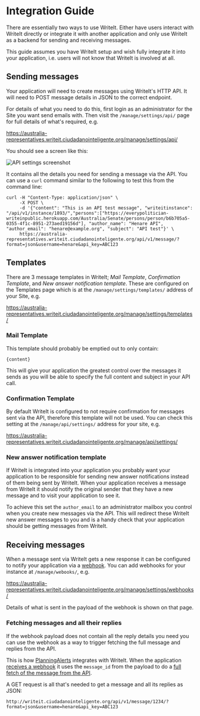 # Integration Guide

There are essentially two ways to use WriteIt. Either have users interact with WriteIt directly or integrate it with another application and only use WriteIt as a backend for sending and receiving messages.

This guide assumes you have WriteIt setup and wish fully integrate it into your application, i.e. users will not know that WriteIt is involved at all.

## Sending messages

Your application will need to create messages using WriteIt's HTTP API. It will need to POST message details in JSON to the correct endpoint.

For details of what you need to do this, first login as an administrator for the Site you want send emails with. Then visit the `/manage/settings/api/` page for full details of what's required, e.g.

https://australia-representatives.writeit.ciudadanointeligente.org/manage/settings/api/

You should see a screen like this:

![API settings screenshot](http://i.imgur.com/tEHefQu.png)

It contains all the details you need for sending a message via the API. You can use a `curl` command similar to the following to test this from the command line:

```
curl -H "Content-Type: application/json" \
     -X POST \
     -d '{"content": "This is an API test message", "writeitinstance": "/api/v1/instance/1893/","persons":["https://everypolitician-writeinpublic.herokuapp.com/Australia/Senate/persons/person/b6b705a5-0355-4f1c-8951-273aed19156d"], "author_name": "Henare API", "author_email": "henare@example.org", "subject": "API test"}' \
     https://australia-representatives.writeit.ciudadanointeligente.org/api/v1/message/?format=json&username=henare&api_key=ABC123
```

## Templates

There are 3 message templates in WriteIt; _Mail Template_, _Confirmation Template_, and _New answer notification template_. These are configured on the Templates page which is at the `/manage/settings/templates/` address of your Site, e.g.

https://australia-representatives.writeit.ciudadanointeligente.org/manage/settings/templates/

### Mail Template

This template should probably be emptied out to only contain:

    {content}

This will give your application the greatest control over the messages it sends as you will be able to specify the full content and subject in your API call.

### Confirmation Template

By default WriteIt is configured to not require confirmation for messages sent via the API, therefore this template will not be used. You can check this setting at the `/manage/api/settings/` address for your site, e.g.

https://australia-representatives.writeit.ciudadanointeligente.org/manage/api/settings/

### New answer notification template

If WriteIt is integrated into your application you probably want your application to be responsible for sending new answer notifications instead of them being sent by WriteIt. When your application receives a message from WriteIt it should notify the original sender that they have a new message and to visit your application to see it.

To achieve this set the `author_email` to an administrator mailbox you control when you create new messages via the API. This will redirect these WriteIt new answer messages to you and is a handy check that your application should be getting messages from WriteIt.

## Receiving messages

When a message sent via WriteIt gets a new response it can be configured to notify your application via a [webhook](https://en.wikipedia.org/wiki/Webhook). You can add webhooks for your instance at `/manage/webooks/`, e.g.

https://australia-representatives.writeit.ciudadanointeligente.org/manage/settings/webhooks/

Details of what is sent in the payload of the webhook is shown on that page.

### Fetching messages and all their replies

If the webhook payload does not contain all the reply details you need you can use the webhook as a way to trigger fetching the full message and replies from the API.

This is how [PlanningAlerts](https://github.com/openaustralia/planningalerts/) integrates with WriteIt. When the application [receives a webhook](https://github.com/openaustralia/planningalerts/blob/6ba2ec93a5eee1ec25d081a5d15d3eb10163c4dd/app/controllers/comments_controller.rb#L42-L49) it uses the `message_id` from the payload to do a [full fetch of the message from the API](https://github.com/openaustralia/planningalerts/blob/6ba2ec93a5eee1ec25d081a5d15d3eb10163c4dd/app/models/comment.rb#L62-L83).

A GET request is all that's needed to get a message and all its replies as JSON:

    http://writeit.ciudadanointeligente.org/api/v1/message/1234/?format=json&username=henare&api_key=ABC123
